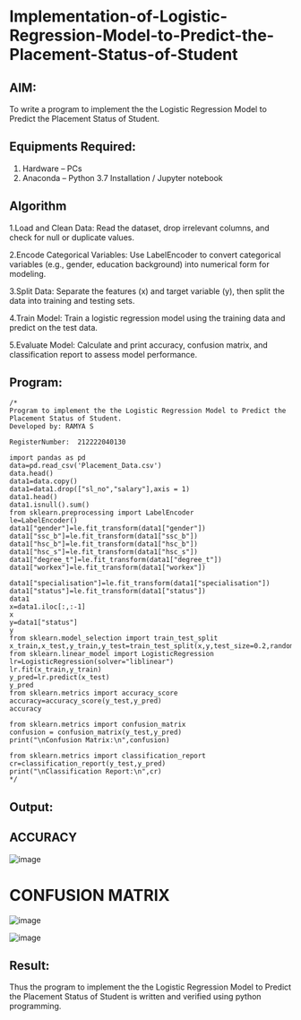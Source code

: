 # Implementation-of-Logistic-Regression-Model-to-Predict-the-Placement-Status-of-Student

## AIM:
To write a program to implement the the Logistic Regression Model to Predict the Placement Status of Student.

## Equipments Required:
1. Hardware – PCs
2. Anaconda – Python 3.7 Installation / Jupyter notebook

## Algorithm
1.Load and Clean Data: Read the dataset, drop irrelevant columns, and check for null or duplicate values.

2.Encode Categorical Variables: Use LabelEncoder to convert categorical variables (e.g., gender, education background) into numerical form for modeling.

3.Split Data: Separate the features (x) and target variable (y), then split the data into training and testing sets.

4.Train Model: Train a logistic regression model using the training data and predict on the test data.

5.Evaluate Model: Calculate and print accuracy, confusion matrix, and classification report to assess model performance.
## Program:
```
/*
Program to implement the the Logistic Regression Model to Predict the Placement Status of Student.
Developed by: RAMYA S

RegisterNumber:  212222040130

import pandas as pd
data=pd.read_csv('Placement_Data.csv')
data.head()
data1=data.copy()
data1=data1.drop(["sl_no","salary"],axis = 1)
data1.head()
data1.isnull().sum()
from sklearn.preprocessing import LabelEncoder
le=LabelEncoder()
data1["gender"]=le.fit_transform(data1["gender"])
data1["ssc_b"]=le.fit_transform(data1["ssc_b"])
data1["hsc_b"]=le.fit_transform(data1["hsc_b"])
data1["hsc_s"]=le.fit_transform(data1["hsc_s"])
data1["degree_t"]=le.fit_transform(data1["degree_t"])
data1["workex"]=le.fit_transform(data1["workex"])

data1["specialisation"]=le.fit_transform(data1["specialisation"])
data1["status"]=le.fit_transform(data1["status"])
data1
x=data1.iloc[:,:-1]
x
y=data1["status"]
y
from sklearn.model_selection import train_test_split
x_train,x_test,y_train,y_test=train_test_split(x,y,test_size=0.2,random_state=0)
from sklearn.linear_model import LogisticRegression
lr=LogisticRegression(solver="liblinear")
lr.fit(x_train,y_train)
y_pred=lr.predict(x_test)
y_pred
from sklearn.metrics import accuracy_score
accuracy=accuracy_score(y_test,y_pred)
accuracy

from sklearn.metrics import confusion_matrix
confusion = confusion_matrix(y_test,y_pred)
print("\nConfusion Matrix:\n",confusion)

from sklearn.metrics import classification_report
cr=classification_report(y_test,y_pred)
print("\nClassification Report:\n",cr)
*/
```

## Output:
## ACCURACY
![image](https://github.com/user-attachments/assets/4f898811-2021-4b72-ae0b-113f9e875bb2)
# CONFUSION MATRIX

![image](https://github.com/user-attachments/assets/f910dd69-64e1-4b3e-970b-dde6b1057178)

![image](https://github.com/user-attachments/assets/c34da8ef-1bb0-468d-b164-0d57bd7aaf06)


## Result:
Thus the program to implement the the Logistic Regression Model to Predict the Placement Status of Student is written and verified using python programming.

